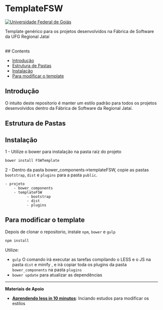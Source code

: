 # TemplateFSW

[![Universidade Federal de Goiás](https://s15.postimg.org/etrvq3hcb/logo_regional.png)](https://www.jatai.ufg.br)


Template genérico para os projetos desenvolvidos na Fábrica de Software da UFG Regional Jataí

<br>
## Contents

- [Introdução](#Intro)
- [Estrutura de Pastas](#Pastas)
- [Instalação](#Install)
- [Para modificar o template](#Manter)


<a name="Intro"></a>
## Introdução

O intuito deste repositorio é manter um estilo padrão para todos os projetos desenvolvidos dentro da Fábrica de Software da Regional Jataí.


<a name="Pastas"></a>
## Estrutura de Pastas



<a name="Install"></a>
## Instalação

1 - Utilize o bower para instalação na pasta raiz do projeto

```bash
bower install FSWTemplate
```

2 - Dentro da pasta bower_components->templateFSW, copie as pastas `bootstrap`, `dist` e `plugins` para a pasta `public`.

```
- projeto
    - bower_components
	- templateFSW
          - bootstrap
          - dist
          - plugins
```


<a name="Manter"></a>
## Para modificar o template

Depois de clonar o repositorio, instale `npm`, `bower` e `gulp`

```bash
npm install
```

Utilize:
* `gulp` O comando irá executar as tarefas compilando o LESS e o JS na pasta `dist` e minify , e irá copiar toda os plugins da pasta `bower_components` na pasta `plugins`
* `bower update` para atualizar as dependências

----------
**Materiais de Apoio**

 - [**Aprendendo less in 10 minutos**](http://tutorialzine.com/2015/07/learn-less-in-10-minutes-or-less/): Inciando estudos para modificar os estilos
